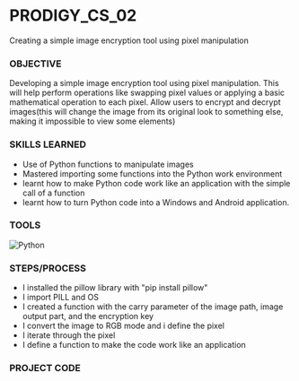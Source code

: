 # PRODIGY_CS_02
Creating a simple image encryption tool using pixel manipulation

### OBJECTIVE
Developing a simple image encryption tool using pixel manipulation. This will help perform operations like swapping pixel values or applying a basic mathematical operation to each pixel. Allow users to encrypt and decrypt images(this will change the image from its original look to something else, making it impossible to view some elements)

### SKILLS LEARNED
* Use of Python functions to manipulate images
* Mastered importing some functions into the Python work environment
* learnt how to make Python code work like an application with the simple call of a function
* learnt how to turn Python code into a Windows and Android application. 

### TOOLS
![Python](https://img.shields.io/badge/Python-Language-3776AB?style=for-the-badge&logo=python&logoColor=white)


### STEPS/PROCESS
* I installed the pillow library with "pip install pillow"
* I import PILL and OS
* I created a function with the carry parameter of the image path, image output part, and the encryption key
* I convert the image to RGB mode and i define the pixel
* I iterate through the pixel
* I define a function to make the code work like an application 

### PROJECT CODE

